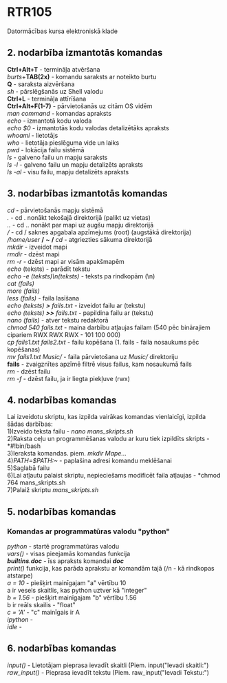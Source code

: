 # RTR105
Datormācības kursa elektroniskā klade
## 2. nodarbība izmantotās komandas
**Ctrl+Alt+T** - termināļa atvēršana  
*burts*+**TAB(2x)** - komandu saraksts ar noteikto burtu  
**Q** - saraksta aizvēršana  
*sh* - pārslēgšanās uz Shell valodu  
**Ctrl+L** - termināļa attīrīšana  
**Ctrl+Alt+F(1-7)** - pārvietošanās uz citām OS vidēm  
*man* *command* - komandas apraksts  
*echo* - izmantotā kodu valoda  
*echo $0* - izmantotās kodu valodas detalizētāks apraksts  
*whoami* - lietotājs  
*who* - lietotāja pieslēguma vide un laiks  
*pwd* - lokācija failu sistēmā  
*ls* - galveno failu un mapju saraksts  
*ls -l* - galveno failu un mapju detalizēts apraksts  
*ls -al* - visu failu, mapju detalizēts apraksts
## 3. nodarbības izmantotās komandas
*cd* - pārvietošanās mapju sistēmā  
*.* - cd . nonākt tekošajā direktorijā (palikt uz vietas)  
*..* - cd .. nonākt par mapi uz augšu mapju direktorijā  
*/* - cd / saknes apgabala apzīmejums (root) (augstākā direktorija)  
*/home/user* **/** **~** **/** *cd* - atgriezties sākuma direktorijā  
*mkdir* - izveidot mapi  
*rmdir* - dzēst mapi  
*rm -r* - dzēst mapi ar visām apakšmapēm  
*echo* (teksts) - parādīt tekstu  
*echo -e (teksts)\n(teksts)* - teksts pa rindkopām (\n)  
*cat (fails)  
more (fails)  
less (fails)* - faila lasīšana  
*echo (teksts) **>** fails.txt* - izveidot failu ar (tekstu)  
*echo (teksts) **>>** fails.txt* - papildina failu ar (tekstu)  
*nano (fails)* - atver tekstu redaktorā  
*chmod 540 fails.txt* - maina darbību atļaujas failam (540 pēc binārajiem cipariem RWX RWX RWX - 101 100 000)  
*cp fails1.txt fails2.txt* - failu kopēšana (1. fails - faila nosaukums pēc kopēšanas)  
*mv fails1.txt Music/* - faila pārvietošana uz *Music/* direktoriju  
**fails** - zvaigznītes apzīmē filtrē visus failus, kam nosaukumā fails  
*rm* - dzēst failu  
*rm -f* - dzēst failu, ja ir liegta piekļuve (rwx)  
## 4. nodarbības komandas 
Lai izveidotu skriptu, kas izpilda vairākas komandas vienlaicīgi, izpilda šādas darbības:  
1)Izveido teksta failu - *nano mans_skripts.sh*  
2)Raksta ceļu un programmēšanas valodu ar kuru tiek izpildīts skripts - *#!bin/bash  
3)Ieraksta komandas. piem. *mkdir Mape...*  
4)*PATH=$PATH:~* - paplašina adresi komandu meklēšanai  
5)Saglabā failu  
6)Lai atļautu palaist skriptu, nepieciešams modificēt faila atļaujas - *chmod 764 mans_skripts.sh  
7)Palaiž skriptu *mans_skripts.sh*
## 5. nodarbības komandas  
### Komandas ar programmatūras valodu "python"  
*python* - startē programmatūras valodu  
*vars()* - visas pieejamās komandas funkcija  
*__builtins__.__doc__* - īss apraksts komandai *__doc__*  
*print()* funkcija, kas parāda aprakstu ar komandām tajā (/n - kā rindkopas atstarpe)  
*a = 10* - piešķirt mainīgajam "a" vērtību 10  
a ir vesels skaitlis, kas python uztver kā "integer"  
*b = 1.56* - piešķirt mainīgajam "b" vērtību 1.56   
b ir reāls skailis - "float"  
*c = 'A'* - "c" mainīgais ir A  
*ipython* -  
*idle* -
## 6. nodarbības komandas
*input()* - Lietotājam pieprasa ievadīt skaitli (Piem. input("Ievadi skaitli:")  
*raw_input()* - Pieprasa ievadīt tekstu (Piem. raw_input("Ievadi Tekstu:")  

